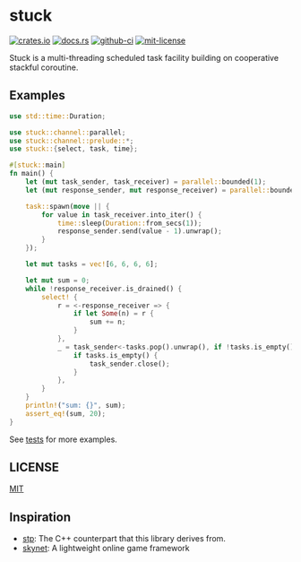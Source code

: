 # stuck

[![crates.io](https://img.shields.io/crates/v/stuck?style=for-the-badge)](https://crates.io/crates/stuck)
[![docs.rs](https://img.shields.io/docsrs/stuck?style=for-the-badge)](https://docs.rs/stuck)
[![github-ci](https://img.shields.io/github/workflow/status/kezhuw/stuck/CI?style=for-the-badge)](https://github.com/kezhuw/stuck/actions)
[![mit-license](https://img.shields.io/github/license/kezhuw/stuck?style=for-the-badge)](LICENSE)

Stuck is a multi-threading scheduled task facility building on cooperative stackful coroutine.

## Examples
```rust
use std::time::Duration;

use stuck::channel::parallel;
use stuck::channel::prelude::*;
use stuck::{select, task, time};

#[stuck::main]
fn main() {
    let (mut task_sender, task_receiver) = parallel::bounded(1);
    let (mut response_sender, mut response_receiver) = parallel::bounded(1);

    task::spawn(move || {
        for value in task_receiver.into_iter() {
            time::sleep(Duration::from_secs(1));
            response_sender.send(value - 1).unwrap();
        }
    });

    let mut tasks = vec![6, 6, 6, 6];

    let mut sum = 0;
    while !response_receiver.is_drained() {
        select! {
            r = <-response_receiver => {
                if let Some(n) = r {
                    sum += n;
                }
            },
            _ = task_sender<-tasks.pop().unwrap(), if !tasks.is_empty() => {
                if tasks.is_empty() {
                    task_sender.close();
                }
            },
        }
    }
    println!("sum: {}", sum);
    assert_eq!(sum, 20);
}
```

See [tests](tests/stuck.rs) for more examples.

## LICENSE
[MIT](LICENSE)

## Inspiration
* [stp][]: The C++ counterpart that this library derives from.
* [skynet][]: A lightweight online game framework

[stp]: https://github.com/kezhuw/stp
[skynet]: https://github.com/cloudwu/skynet
